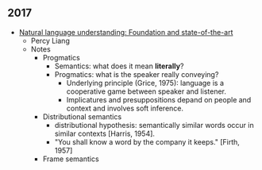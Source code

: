 ## 2017
* [Natural language understanding: Foundation and state-of-the-art](https://www.youtube.com/watch?v=mhHfnhh-pB4)
  - Percy Liang
  - Notes
    - Progmatics
      - Semantics: what does it mean **literally**?
      - Progmatics: what is the speaker really conveying?
        * Underlying principle (Grice, 1975): language is a cooperative game between speaker and listener.
        * Implicatures and presuppositions depand on people and context and involves soft inference.
    - Distributional semantics
      - distributional hypothesis: semantically similar words occur in similar contexts [Harris, 1954].
      - "You shall know a word by the company it keeps." [Firth, 1957]
    - Frame semantics

